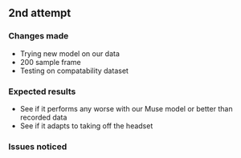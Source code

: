 
## 2nd attempt

### Changes made
- Trying new model on our data
- 200 sample frame
- Testing on compatability dataset

### Expected results
- See if it performs any worse with our Muse model or better than recorded data
- See if it adapts to taking off the headset

### Issues noticed
